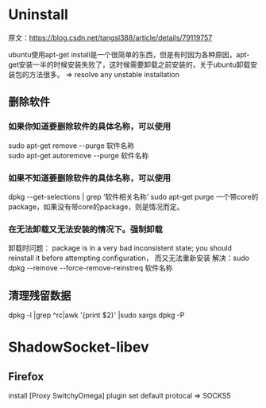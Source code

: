 # Uninstall 
原文：https://blog.csdn.net/tangsl388/article/details/79119757 

ubuntu使用apt-get install是一个很简单的东西，但是有时因为各种原因，apt-get安装一半的时候安装失败了，这时候需要卸载之前安装的，关于ubuntu卸载安装包的方法很多。
=> resolve any unstable installation

## 删除软件
### 如果你知道要删除软件的具体名称，可以使用               
sudo apt-get remove --purge 软件名称  
sudo apt-get autoremove --purge 软件名称 

### 如果不知道要删除软件的具体名称，可以使用
dpkg --get-selections | grep ‘软件相关名称’
sudo apt-get purge 一个带core的package，如果没有带core的package，则是情况而定。

### 在无法卸载又无法安装的情况下。强制卸载
卸载时问题： package is in a very bad inconsistent state; you should  reinstall it before attempting configuration， 而又无法重新安装
解决：sudo dpkg --remove --force-remove-reinstreq  软件名称

## 清理残留数据
dpkg -l |grep ^rc|awk '{print $2}' |sudo xargs dpkg -P 

# ShadowSocket-libev

## Firefox
install [Proxy SwitchyOmega] plugin
set default protocal => SOCKS5
